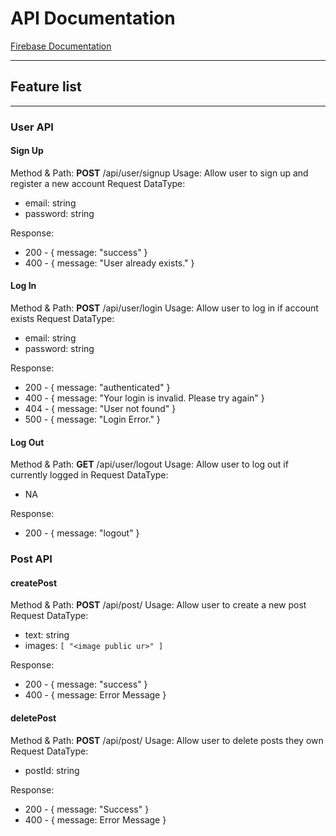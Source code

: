 # API Documentation

[Firebase Documentation](https://firebase.google.com/docs/firestore/)

- - -

## Feature list

- - -

### User API

#### __Sign Up__

Method & Path: __POST__ /api/user/signup
Usage: Allow user to sign up and register a new account
Request DataType:

- email: string
- password: string

Response:

- 200 - { message: "success" }
- 400 - { message: "User already exists." }

#### __Log In__

Method & Path: __POST__ /api/user/login
Usage: Allow user to log in if account exists
Request DataType:

- email: string
- password: string

Response:

- 200 - { message: "authenticated" }
- 400 - { message: "Your login is invalid. Please try again" }
- 404 - { message: "User not found" }
- 500 - { message: "Login Error." }

#### __Log Out__

Method & Path: __GET__ /api/user/logout
Usage: Allow user to log out if currently logged in
Request DataType:

- NA

Response:

- 200 - { message: "logout" }

### Post API

#### __createPost__

Method & Path: __POST__ /api/post/
Usage: Allow user to create a new post
Request DataType:

- text: string
- images: `[ "<image public ur>" ]`

Response:

- 200 - { message: "success" }
- 400 - { message: Error Message }

#### __deletePost__

Method & Path: __POST__ /api/post/
Usage: Allow user to delete posts they own
Request DataType:

- postId: string

Response:

- 200 - { message: "Success" }
- 400 - { message: Error Message }
